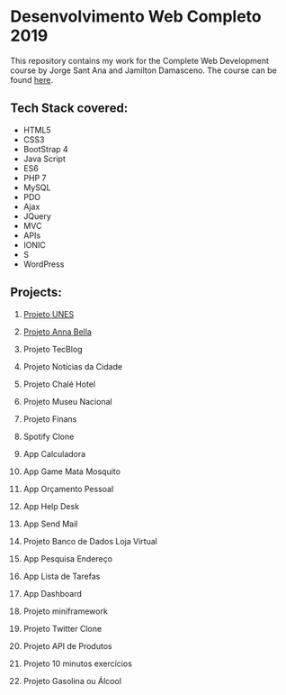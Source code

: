 # Desenvolvimento Web Completo 2019

This repository contains my work for the Complete Web Development course by Jorge Sant Ana and Jamilton Damasceno. The course can be found [here](http://udemy.com/web-completo/).

## Tech Stack covered:

 - HTML5 
 - CSS3 
 - BootStrap 4 
 - Java Script 
 - ES6 
 - PHP 7 
 - MySQL 
 - PDO 
 - Ajax
 - JQuery
 - MVC 
 - APIs 
 - IONIC 
 - S
 - WordPress

## Projects:

 1. [Projeto UNES](https://github.com/ivelisousa/Desenvolvimento-Web-Completo-2019/tree/master/1%20-%20Projeto%20UNES)
 
 3. [Projeto Anna Bella](https://github.com/ivelisousa/Desenvolvimento-Web-Completo-2019/tree/master/2%20-%20Projeto%20Anna%20Bella)
 4. Projeto TecBlog
 5. Projeto Notícias da Cidade
 6. Projeto Chalé Hotel
 7. Projeto Museu Nacional
 8. Projeto Finans
 9. Spotify Clone
 10. App Calculadora
 11. App Game Mata Mosquito
 12. App Orçamento Pessoal
 13. App Help Desk
 14. App Send Mail
 15. Projeto Banco de Dados Loja Virtual
 16. App Pesquisa Endereço
 17. App Lista de Tarefas
 18. App Dashboard
 19. Projeto miniframework
 20. Projeto Twitter Clone
 21. Projeto API de Produtos
 22. Projeto 10 minutos exercícios
 23. Projeto Gasolina ou Álcool
